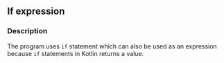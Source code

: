 ## If expression

### Description

The program uses ```if``` statement which can also be used as an expression because ```if``` statements in Kotlin returns a value.
